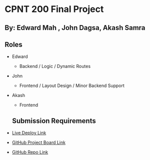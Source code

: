 # CPNT 200 Final Project

## By: Edward Mah , John Dagsa, Akash Samra

## Roles

- Edward 
  - Backend / Logic / Dynamic Routes

- John 
  - Frontend / Layout Design / Minor Backend Support

- Akash
  - Frontend

   ## Submission Requirements

- [Live Deploy Link](https://cpnt-200-final-git-main-edwardm825-gmailcom.vercel.app/)
- [GitHub Project Board Link](https://github.com/users/edwardm8/projects/3/views/1)
- [GitHub Repo Link](https://github.com/edwardm8/cpnt-200-final)

